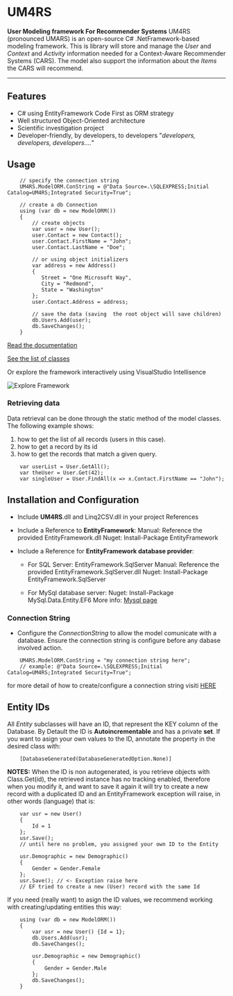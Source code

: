 # UM4RS

**User Modeling framework For Recommender Systems**
UM4RS (pronounced UMARS) is an open-source C# .NetFramework-based modeling framework.
This is library will store and manage the _User_ and _Context_ and _Activity_ information needed for a Context-Aware Recommender Systems (CARS). The model also support the information about the _Items_ the CARS will recommend.

* * *

## Features

*   C# using EntityFramework Code First as ORM strategy
*   Well structured Object-Oriented architecture
*   Scientific investigation project
*   Developer-friendly, by developers, to developers "_developers, developers, developers...._"

## Usage

```
    // specify the connection string
    UM4RS.ModelORM.ConString = @"Data Source=.\SQLEXPRESS;Initial Catalog=UM4RS;Integrated Security=True";

    // create a db Connection
    using (var db = new ModelORM())
    {
        // create objects
        var user = new User();
        user.Contact = new Contact();
        user.Contact.FirstName = "John";
        user.Contact.LastName = "Doe";

        // or using object initializers
        var address = new Address()
        {
           Street = "One Microsoft Way",
           City = "Redmond",
           State = "Washington"
        };
        user.Contact.Address = address;

        // save the data (saving  the root object will save children)
        db.Users.Add(user);
        db.SaveChanges();
    }    

```

[Read the documentation](https://inxunxa.github.io/UM4RS/articles/intro.html)

[See the list of classes](https://inxunxa.github.io/UM4RS/articles/classes.html)

Or explore the framework interactively using VisualStudio Intellisence

![Explore Framework](https://inxunxa.github.io/UM4RS/images/intellisence.png)

### Retrieving data

Data retrieval can be done through the static method of the model classes. The following example shows:

1.  how to get the list of all records (users in this case).
2.  how to get a record by its id
3.  how to get the records that match a given query.

```
    var userList = User.GetAll(); 
    var theUser = User.Get(42);   
    var singleUser = User.FindAll(x => x.Contact.FirstName == "John");

```

## Installation and Configuration

*   Include **UM4RS**.dll and Linq2CSV.dll in your project References

*   Include a Reference to **EntityFramework**:
    Manual: Reference the provided EntityFramework.dll
    Nuget: Install-Package EntityFramework

*   Include a Reference for **EntityFramework database provider**:

    *   For SQL Server: EntityFramework.SqlServer Manual: Reference the provided EntityFramework.SqlServer.dll Nuget: Install-Package EntityFramework.SqlServer

    *   For MySql database server: Nuget: Install-Package MySql.Data.Entity.EF6 More info: [Mysql page](https://dev.mysql.com/doc/connector-net/en/connector-net-entityframework60.html)

### Connection String

*   Configure the _ConnectionString_ to allow the model comunicate with a database. Ensure the connection string is configure before any dabase involved action.

```
    UM4RS.ModelORM.ConString = "my connection string here";   
    // example: @"Data Source=.\SQLEXPRESS;Initial Catalog=UM4RS;Integrated Security=True";

```

for more detail of how to create/configure a connection string visiti [HERE](https://www.connectionstrings.com/sql-server/)

## Entity IDs

All _Entity_ subclasses will have an ID, that represent the KEY column of the Database. By Detault the ID is **Autoincrementable** and has a private **set**. If you want to asign your own values to the ID, annotate the property in the desired class with:

```
    [DatabaseGenerated(DatabaseGeneratedOption.None)]

```

**NOTES:** When the ID is non autogenerated, is you retrieve objects with Class.Get(id), the retrieved instance has no tracking enabled, therefore when you modify it, and want to save it again it will try to create a new record with a duplicated ID and an EntityFramework exception will raise, in other words (language) that is:

```
    var usr = new User()
    {
        Id = 1
    };
    usr.Save(); 
    // until here no problem, you assigned your own ID to the Entity

    usr.Demographic = new Demographic()
    {
        Gender = Gender.Female
    };
    usr.Save(); // <- Exception raise here
    // EF tried to create a new (User) record with the same Id

```

If you need (really want) to asign the ID values, we recommend working with creating/updating entities this way:

```
    using (var db = new ModelORM())
    {
        var usr = new User() {Id = 1};
        db.Users.Add(usr);
        db.SaveChanges();

        usr.Demographic = new Demographic()
        {
            Gender = Gender.Male
        };
        db.SaveChanges();
    }

```